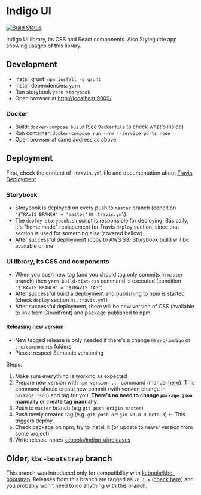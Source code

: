 # Indigo UI

[![Build Status](https://travis-ci.org/keboola/indigo-ui.svg?branch=master)](https://travis-ci.org/keboola/indigo-ui)

Indigo UI library, its CSS and React components. Also Styleguide app showing usages of this library.

## Development

- Install grunt: `npm install -g grunt`
- Install dependencies: `yarn`
- Run storybook `yarn storybook`
- Open browser at [http://localhost:9009/](http://localhost:9009/)

### Docker

- Build: `docker-compose build` (See `Dockerfile` to check what's inside)
- Run container: `docker-compose run --rm --service-ports node`
- Open browser at same address as above

## Deployment

First, check the content of `.travis.yml` file and documentation about
[Travis Deployment](https://docs.travis-ci.com/user/deployment).

### Storybook

- Storybook is deployed on every push to `master` branch (condition `"$TRAVIS_BRANCH" = "master"` in
`.travis.yml`).
- The `deploy-storybook.sh` script is responsible for deploying. Basically, it's "home made"
replacement for Travis `deploy` section, since that section is used for something else (covered
bellow).
- After successful deployment (copy to AWS S3) Storybook build will be available online

### UI library, its CSS and components

- When you push new tag (and you should tag only commits in `master` branch) then
`yarn build-dist-css` command is executed (condition `"$TRAVIS_BRANCH" = "$TRAVIS_TAG"`)
- After successful build a deployment and publishing to npm is started (check `deploy` section in
`.travis.yml`)
- After successful deployment, there will be new version of CSS (available to link from Cloudfront)
and package published to npm.

#### Releasing new version

- New tagged release is only needed if there's a change in `src/indigo` or `src/components` folders
- Please respect Semantic versioning

Steps:

1. Make sure everything is working as expected
2. Prepare new version with `npm version ...` command
(manual [here](https://docs.npmjs.com/cli/version)). This command should create new commit (with
version change in `package.json`) and tag for you. **There's no need to change `package.json`
manually or create tag manually.**
3. Push to `master` branch (e.g `git push origin master`)
4. Push newly created tag (e.g. `git push origin v1.0.0-beta-3`) <- This triggers deploy
5. Check package on npm, try to install it (or update to newer version from some project)
6. Write release notes [keboola/indigo-ui/releases](https://github.com/keboola/indigo-ui/releases)


## Older, `kbc-bootstrap` branch

This branch was introduced only for compatibility with
[keboola/kbc-bootstrap](https://github.com/keboola/kbc-bootstrap). Releases from this branch are
tagged as `v0.1.x` ([check here](https://github.com/keboola/indigo-ui/releases)) and you probably
won't need to do anything with this branch.
